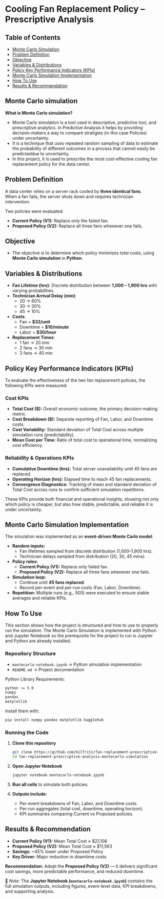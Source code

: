 # Cooling Fan Replacement Policy – Prescriptive Analysis 

## Table of Contents
- [Monte Carlo Simulation](#monte-carlo-simulation)
- [Problem Definition](#problem-definition)
- [Objective](#objective)
- [Variables & Distributions](#variables--distributions)
- [Policy Key Performance Indicators (KPIs)](#policy-key-performance-indicators-kpis)
- [Monte Carlo Simulation Implementation](#monte-carlo-simulation-implementation)
- [How To Use](#how-to-use)
- [Results & Recommendation](#results--recommendations)

## Monte Carlo simulation
**What is Monte Carlo simulation?** </br>
- Monte Carlo simulation is a tool used in descriptive, predictive tool, and prescriptive analytics. In Predictive Analysis it helps by providing decision-makers a way to compare stratigies (in this case Policies) under uncertainty.
- It is a technique that uses repeated random sampling of data to estimate the probability of different outcomes in a process that cannot easily be predicteddue to uncertainty.
- In this project, it is used to prescribe the most cost-effective cooling fan replacement policy for the data center.  


## Problem Definition
A data center relies on a server rack cooled by **three identical fans**.  
When a fan fails, the server shuts down and requires technician intervention.  
  
  Two policies were evaluated:  
  - **Current Policy (V1):** Replace only the failed fan.  
  - **Proposed Policy (V2):** Replace all three fans whenever one fails.  


## Objective
- The objective is to determine which policy minimizes total costs, using **Monte Carlo simulation** in **Python**.

## Variables & Distributions
- **Fan Lifetime (hrs)**: Discrete distribution between **1,000 – 1,900 hrs** with varying probabilities.  
- **Technician Arrival Delay (min)**:  
  - 20 → 60%  
  - 30 → 30%  
  - 45 → 10%  
- **Costs**:  
  - Fan = **$32/unit**  
  - Downtime = **$10/minute**  
  - Labor = **$30/hour**  
- **Replacement Times**:  
  - 1 fan → 20 min  
  - 2 fans → 30 min  
  - 3 fans → 40 min

## Policy Key Performance Indicators (KPIs)

To evaluate the effectiveness of the two fan replacement policies, the following KPIs were measured:

### Cost KPIs
- **Total Cost ($):** Overall economic outcome, the primary decision-making metric.  
- **Cost Breakdown ($):** Separate reporting of Fan, Labor, and Downtime costs.  
- **Cost Variability:** Standard deviation of Total Cost across multiple simulation runs (predictability).  
- **Mean Cost per Time:** Ratio of total cost to operational time, normalizing cost efficiency.

### Reliability & Operations KPIs
- **Cumulative Downtime (hrs):** Total server unavailability until 45 fans are replaced.  
- **Operating Horizon (hrs):** Elapsed time to reach 45 fan replacements.  
- **Convergence Diagnostics:** Tracking of mean and standard deviation of Total Cost across runs to confirm sufficient simulation repetitions.

These KPIs provide both financial and operational insights, showing not only which policy is cheaper, but also how stable, predictable, and reliable it is under uncertainty.

## Monte Carlo Simulation Implementation
The simulation was implemented as an **event-driven Monte Carlo model**:  
- **Random inputs:**  
  - Fan lifetimes sampled from discrete distribution (1,000–1,900 hrs).  
  - Technician delays sampled from distribution (20, 30, 45 mins).  
- **Policy rules:**  
  - **Current Policy (V1):** Replace only failed fan.  
  - **Proposed Policy (V2):** Replace all three fans whenever one fails.  
- **Simulation loop:**  
  - Continue until **45 fans replaced**.  
  - Record per-event and per-run costs (Fan, Labor, Downtime).  
- **Repetition:** Multiple runs (e.g., 500) were executed to ensure stable averages and reliable KPIs.

## How To Use
This section shows how the project is structured and how to use to properly run the simulation. The Monte Carlo Simulation is implemented with Python and Jupyter Notebook so the prerequisite for the project to run is Jupyter and Python are already installed.

### Repository Structure
- `montecarlo-notebook.ipynb` → Python simulation implementation  
- `README.md` → Project documentation  


Python Library Requirements:
```bash
python >= 3.9
numpy
pandas
matplotlib
```

Install them with:
```bash
pip install numpy pandas matplotlib kagglehub
```

### Running the Code

1. **Clone this repository**  
   ```bash
   git clone https://github.com/hilfritz/fan-replacement-prescriptive-analysis-montecarlo-simulation.git
   cd fan-replacement-prescriptive-analysis-montecarlo-simulation
   ```

2. **Open Jupyter Notebook**  
   ```bash
   jupyter notebook montecarlo-notebook.ipynb
   ```

3. **Run all cells** to simulate both policies.  

4. **Outputs include:**  
   - Per-event breakdowns of Fan, Labor, and Downtime costs.  
   - Per-run aggregates (total cost, downtime, operating horizon).  
   - KPI summaries comparing Current vs Proposed policies.

## Results & Recommendation
- **Current Policy (V1):** Mean Total Cost ≈ $21,108  
- **Proposed Policy (V2):** Mean Total Cost ≈ $11,563  
- **Savings:** ~45% lower under Proposed Policy  
- **Key Driver:** Major reduction in downtime costs  

**Recommendation:** Adopt the **Proposed Policy (V2)** — it delivers significant cost savings, more predictable performance, and reduced downtime.  

📓 *Note:* The **Jupyter Notebook (`montecarlo-notebook.ipynb`)** contains the full simulation outputs, including figures, event-level data, KPI breakdowns, and supporting analysis.


<!--
## 👥 Team
Group 6 – Prescriptive Analytics, University of Niagara Falls Canada  
- Hilfritz Camallere  
- Tiago Caramello Ceolato  
- Daniyal Nadeem Khan  
- Bruno Sassi
--> 
